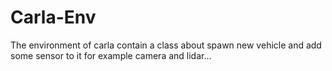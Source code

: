 # Carla-Env
The environment of carla contain a class about spawn new vehicle and add some sensor to it for example camera and lidar...
